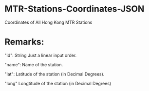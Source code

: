 # MTR-Stations-Coordinates-JSON
Coordinates of All Hong Kong MTR Stations

# Remarks:
"id": String
Just a linear input order.

"name":
Name of the station.

"lat":
Latitude of the station (in Decimal Degrees).

"long"
Longtitude of the station (in Decimal Degrees)
